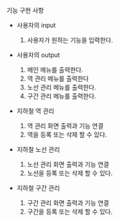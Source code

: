 기능 구현 사항

- 사용자의 input
    1. 사용자가 원하는 기능을 입력한다.
- 사용자의 output
    1. 메인 메뉴를 출력한다.
    2. 역 관리 메뉴를 출력한다
    3. 노선 관리 메뉴를 출력한다.
    4. 구간 관리 메뉴를 출력한다.

- 지하철 역 관리
    1. 역 관리 화면 출력과 기능 연결
    2. 역을 등록 또는 삭제 할 수 있다.

- 지하철 노선 관리
    1. 노선 관리 화면 출력과 기능 연결
    2. 노선을 등록 또는 삭제 할 수 있다.

- 지하철 구간 관리
    1. 구간 관리 화면 출력과 기능 연결
    2. 구간을 등록 또는 삭제 할 수 있다.